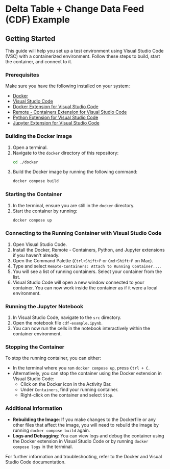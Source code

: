 # Delta Table + Change Data Feed (CDF) Example

## Getting Started

This guide will help you set up a test environment using Visual Studio Code (VSC) with a containerized environment. Follow these steps to build, start the container, and connect to it.

### Prerequisites

Make sure you have the following installed on your system:

- [Docker](https://www.docker.com/get-started)
- [Visual Studio Code](https://code.visualstudio.com/)
- [Docker Extension for Visual Studio Code](https://marketplace.visualstudio.com/items?itemName=ms-azuretools.vscode-docker)
- [Remote - Containers Extension for Visual Studio Code](https://marketplace.visualstudio.com/items?itemName=ms-vscode-remote.remote-containers)
- [Python Extension for Visual Studio Code](https://marketplace.visualstudio.com/items?itemName=ms-python.python)
- [Jupyter Extension for Visual Studio Code](https://marketplace.visualstudio.com/items?itemName=ms-toolsai.jupyter)

### Building the Docker Image

1. Open a terminal.
2. Navigate to the `docker` directory of this repository:
    ```sh
    cd ./docker
    ```
3. Build the Docker image by running the following command:
    ```sh
    docker compose build
    ```

### Starting the Container

1. In the terminal, ensure you are still in the `docker` directory.
2. Start the container by running:
    ```sh
    docker compose up
    ```

### Connecting to the Running Container with Visual Studio Code

1. Open Visual Studio Code.
2. Install the Docker, Remote - Containers, Python, and Jupyter extensions if you haven't already.
3. Open the Command Palette (`Ctrl+Shift+P` or `Cmd+Shift+P` on Mac).
4. Type and select `Remote-Containers: Attach to Running Container...`.
5. You will see a list of running containers. Select your container from the list.
6. Visual Studio Code will open a new window connected to your container. You can now work inside the container as if it were a local environment.

### Running the Jupyter Notebook

1. In Visual Studio Code, navigate to the `src` directory.
2. Open the notebook file `cdf-example.ipynb`.
3. You can now run the cells in the notebook interactively within the container environment.

### Stopping the Container

To stop the running container, you can either:

- In the terminal where you ran `docker compose up`, press `Ctrl + C`.
- Alternatively, you can stop the container using the Docker extension in Visual Studio Code:
  - Click on the Docker icon in the Activity Bar.
  - Under `Containers`, find your running container.
  - Right-click on the container and select `Stop`.

### Additional Information

- **Rebuilding the Image**: If you make changes to the Dockerfile or any other files that affect the image, you will need to rebuild the image by running `docker compose build` again.
- **Logs and Debugging**: You can view logs and debug the container using the Docker extension in Visual Studio Code or by running `docker compose logs` in the terminal.

For further information and troubleshooting, refer to the Docker and Visual Studio Code documentation.
